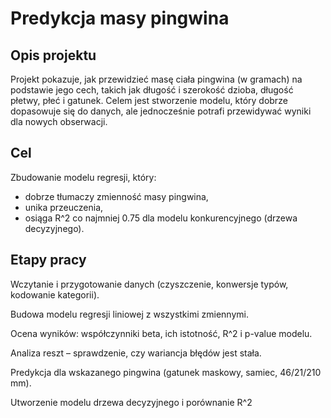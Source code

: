 # Predykcja masy pingwina

## Opis projektu
Projekt pokazuje, jak przewidzieć masę ciała pingwina (w gramach) na podstawie jego cech, takich jak długość i szerokość dzioba, długość płetwy, płeć i gatunek. Celem jest stworzenie modelu, który dobrze dopasowuje się do danych, ale jednocześnie potrafi przewidywać wyniki dla nowych obserwacji.

## Cel
Zbudowanie modelu regresji, który:
- dobrze tłumaczy zmienność masy pingwina,
- unika przeuczenia,
- osiąga R^2  co najmniej 0.75 dla modelu konkurencyjnego (drzewa decyzyjnego).

## Etapy pracy

Wczytanie i przygotowanie danych (czyszczenie, konwersje typów, kodowanie kategorii).

Budowa modelu regresji liniowej z wszystkimi zmiennymi.

Ocena wyników: współczynniki beta, ich istotność, R^2 i p-value modelu.

Analiza reszt – sprawdzenie, czy wariancja błędów jest stała.

Predykcja dla wskazanego pingwina (gatunek maskowy, samiec, 46/21/210 mm).

Utworzenie modelu drzewa decyzyjnego i porównanie R^2
